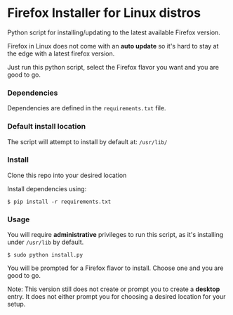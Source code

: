 # Firefox Installer for Linux distros

Python script for installing/updating to the latest available Firefox version.

Firefox in Linux does not come with an **auto update** so it's hard to stay at the edge with a latest firefox version.

Just run this python script, select the Firefox flavor you want and you are good to go.

### Dependencies

Dependencies are defined in the `requirements.txt` file.

### Default install location

The script will attempt to install by default at: `/usr/lib/`

### Install

Clone this repo into your desired location

Install dependencies using:

`$ pip install -r requirements.txt`

### Usage

You will require **administrative** privileges to run this script, as it's installing under `/usr/lib`
by default.

`$ sudo python install.py`

You will be prompted for a Firefox flavor to install. Choose one and you are good to go.

Note: This version still does not create or prompt you to create a **desktop** entry. It does not either
prompt you for choosing a desired location for your setup.

